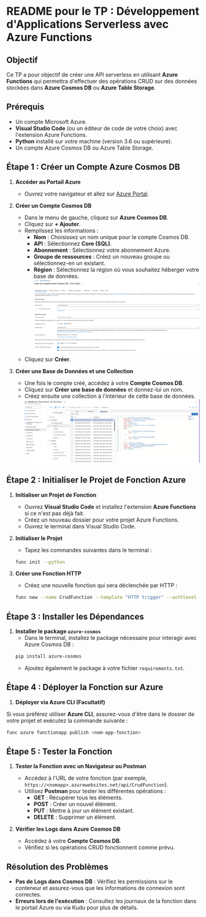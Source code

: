 # README pour le TP : Développement d'Applications Serverless avec Azure Functions

## Objectif
Ce TP a pour objectif de créer une API serverless en utilisant **Azure Functions** qui permettra d'effectuer des opérations CRUD sur des données stockées dans **Azure Cosmos DB** ou **Azure Table Storage**.

## Prérequis
- Un compte Microsoft Azure.
- **Visual Studio Code** (ou un éditeur de code de votre choix) avec l'extension Azure Functions.
- **Python** installé sur votre machine (version 3.6 ou supérieure).
- Un compte Azure Cosmos DB ou Azure Table Storage.

## Étape 1 : Créer un Compte Azure Cosmos DB

1. **Accéder au Portail Azure**
   - Ouvrez votre navigateur et allez sur [Azure Portal](https://portal.azure.com).

2. **Créer un Compte Cosmos DB**
   - Dans le menu de gauche, cliquez sur **Azure Cosmos DB**.
   - Cliquez sur **+ Ajouter**.
   - Remplissez les informations :
     - **Nom** : Choisissez un nom unique pour le compte Cosmos DB.
     - **API** : Sélectionnez **Core (SQL)**.
     - **Abonnement** : Sélectionnez votre abonnement Azure.
     - **Groupe de ressources** : Créez un nouveau groupe ou sélectionnez-en un existant.
     - **Région** : Sélectionnez la région où vous souhaitez héberger votre base de données.
 ![alt text](image.png)
   - Cliquez sur **Créer**.

3. **Créer une Base de Données et une Collection**
   - Une fois le compte créé, accédez à votre **Compte Cosmos DB**.
   - Cliquez sur **Créer une base de données** et donnez-lui un nom.
   - Créez ensuite une collection à l'intérieur de cette base de données.
   ![alt text](image-1.png)

## Étape 2 : Initialiser le Projet de Fonction Azure

1. **Initialiser un Projet de Fonction**
   - Ouvrez **Visual Studio Code** et installez l'extension **Azure Functions** si ce n'est pas déjà fait.
   - Créez un nouveau dossier pour votre projet Azure Functions.
   - Ouvrez le terminal dans Visual Studio Code.

2. **Initialiser le Projet**
   - Tapez les commandes suivantes dans le terminal :
   ```bash
   func init --python
   ```

3. **Créer une Fonction HTTP**
   - Créez une nouvelle fonction qui sera déclenchée par HTTP :
   ```bash
   func new --name CrudFunction --template "HTTP trigger" --authlevel "anonymous"
   ```

## Étape 3 : Installer les Dépendances

1. **Installer le package `azure-cosmos`**
   - Dans le terminal, installez le package nécessaire pour interagir avec Azure Cosmos DB :
   ```bash
   pip install azure-cosmos
   ```
   - Ajoutez également le package à votre fichier `requirements.txt`.

## Étape 4 : Déployer la Fonction sur Azure

1. **Déployer via Azure CLI (Facultatif)**

Si vous préférez utiliser **Azure CLI**, assurez-vous d'être dans le dossier de votre projet et exécutez la commande suivante :
```bash
func azure functionapp publish <nom-app-fonction>
```

## Étape 5 : Tester la Fonction

1. **Tester la Fonction avec un Navigateur ou Postman**
   - Accédez à l'URL de votre fonction (par exemple, `https://<nomapp>.azurewebsites.net/api/CrudFunction`).
   - Utilisez **Postman** pour tester les différentes opérations :
     - **GET** : Récupérer tous les éléments.
     - **POST** : Créer un nouvel élément.
     - **PUT** : Mettre à jour un élément existant.
     - **DELETE** : Supprimer un élément.

2. **Vérifier les Logs dans Azure Cosmos DB**
   - Accédez à votre **Compte Cosmos DB**.
   - Vérifiez si les opérations CRUD fonctionnent comme prévu.

## Résolution des Problèmes

- **Pas de Logs dans Cosmos DB** : Vérifiez les permissions sur le conteneur et assurez-vous que les informations de connexion sont correctes.
- **Erreurs lors de l'exécution** : Consultez les journaux de la fonction dans le portail Azure ou via Kudu pour plus de détails.

